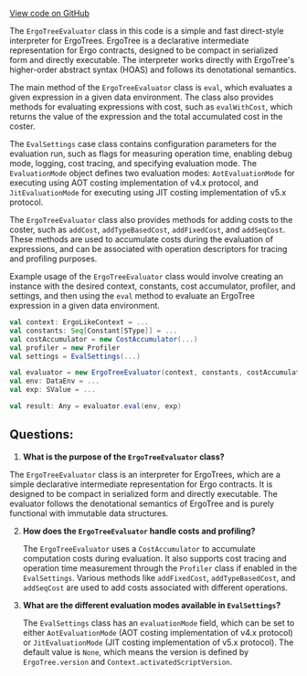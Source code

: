 [View code on GitHub](sigmastate-interpreterhttps://github.com/ScorexFoundation/sigmastate-interpreter/interpreter/shared/src/main/scala/sigmastate/interpreter/ErgoTreeEvaluator.scala)

The `ErgoTreeEvaluator` class in this code is a simple and fast direct-style interpreter for ErgoTrees. ErgoTree is a declarative intermediate representation for Ergo contracts, designed to be compact in serialized form and directly executable. The interpreter works directly with ErgoTree's higher-order abstract syntax (HOAS) and follows its denotational semantics.

The main method of the `ErgoTreeEvaluator` class is `eval`, which evaluates a given expression in a given data environment. The class also provides methods for evaluating expressions with cost, such as `evalWithCost`, which returns the value of the expression and the total accumulated cost in the coster.

The `EvalSettings` case class contains configuration parameters for the evaluation run, such as flags for measuring operation time, enabling debug mode, logging, cost tracing, and specifying evaluation mode. The `EvaluationMode` object defines two evaluation modes: `AotEvaluationMode` for executing using AOT costing implementation of v4.x protocol, and `JitEvaluationMode` for executing using JIT costing implementation of v5.x protocol.

The `ErgoTreeEvaluator` class also provides methods for adding costs to the coster, such as `addCost`, `addTypeBasedCost`, `addFixedCost`, and `addSeqCost`. These methods are used to accumulate costs during the evaluation of expressions, and can be associated with operation descriptors for tracing and profiling purposes.

Example usage of the `ErgoTreeEvaluator` class would involve creating an instance with the desired context, constants, cost accumulator, profiler, and settings, and then using the `eval` method to evaluate an ErgoTree expression in a given data environment.

```scala
val context: ErgoLikeContext = ...
val constants: Seq[Constant[SType]] = ...
val costAccumulator = new CostAccumulator(...)
val profiler = new Profiler
val settings = EvalSettings(...)

val evaluator = new ErgoTreeEvaluator(context, constants, costAccumulator, profiler, settings)
val env: DataEnv = ...
val exp: SValue = ...

val result: Any = evaluator.eval(env, exp)
```
## Questions: 
 1. **What is the purpose of the `ErgoTreeEvaluator` class?**

   The `ErgoTreeEvaluator` class is an interpreter for ErgoTrees, which are a simple declarative intermediate representation for Ergo contracts. It is designed to be compact in serialized form and directly executable. The evaluator follows the denotational semantics of ErgoTree and is purely functional with immutable data structures.

2. **How does the `ErgoTreeEvaluator` handle costs and profiling?**

   The `ErgoTreeEvaluator` uses a `CostAccumulator` to accumulate computation costs during evaluation. It also supports cost tracing and operation time measurement through the `Profiler` class if enabled in the `EvalSettings`. Various methods like `addFixedCost`, `addTypeBasedCost`, and `addSeqCost` are used to add costs associated with different operations.

3. **What are the different evaluation modes available in `EvalSettings`?**

   The `EvalSettings` class has an `evaluationMode` field, which can be set to either `AotEvaluationMode` (AOT costing implementation of v4.x protocol) or `JitEvaluationMode` (JIT costing implementation of v5.x protocol). The default value is `None`, which means the version is defined by `ErgoTree.version` and `Context.activatedScriptVersion`.